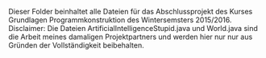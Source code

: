 Dieser Folder beinhaltet alle Dateien für das Abschlussprojekt des Kurses Grundlagen Programmkonstruktion des Wintersemsters 2015/2016.
Disclaimer: Die Dateien ArtificialIntelligenceStupid.java und World.java sind die Arbeit meines damaligen Projektpartners und werden hier nur
nur aus Gründen der Vollständigkeit beibehalten.
